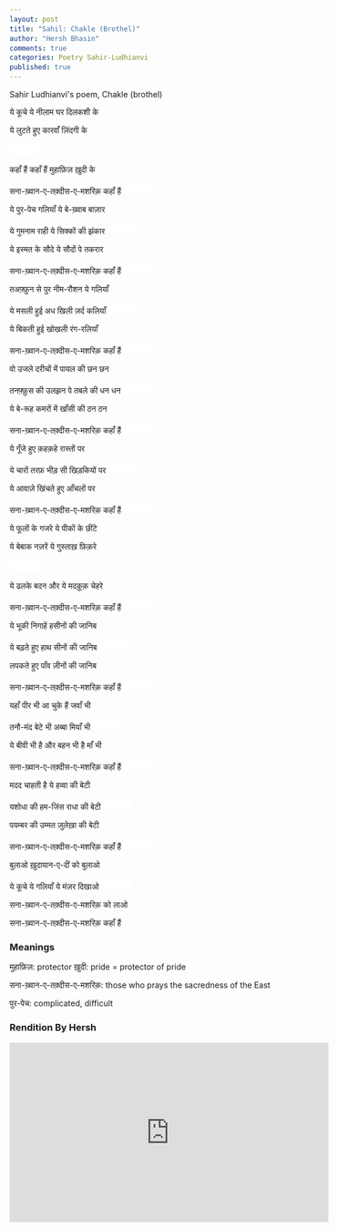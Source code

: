 ```yaml
---
layout: post
title: "Sahil: Chakle (Brothel)"
author: "Hersh Bhasin"
comments: true
categories: Poetry Sahir-Ludhianvi
published: true
---
```


Sahir Ludhianvi's poem, Chakle (brothel)




ये कूचे ये नीलाम घर दिलकशी के 

ये लुटते हुए कारवाँ ज़िंदगी के 

<img src="../assets/spacer.png" alt="Sahil Ludhianvi" style="width:52px;height:20px;">

कहाँ हैं कहाँ हैं मुहाफ़िज़ ख़ुदी के 

सना-ख़्वान-ए-तक़्दीस-ए-मशरिक़ कहाँ हैं 
<img src="../assets/spacer.png" alt="Sahil Ludhianvi" style="width:52px;height:20px;">

ये पुर-पेच गलियाँ ये बे-ख़्वाब बाज़ार 

ये गुमनाम राही ये सिक्कों की झंकार 
<img src="../assets/spacer.png" alt="Sahil Ludhianvi" style="width:52px;height:20px;">

ये इस्मत के सौदे ये सौदों पे तकरार 

सना-ख़्वान-ए-तक़्दीस-ए-मशरिक़ कहाँ हैं 
<img src="../assets/spacer.png" alt="Sahil Ludhianvi" style="width:52px;height:20px;">

तअफ़्फ़ुन से पुर नीम-रौशन ये गलियाँ 

ये मसली हुई अध खिली ज़र्द कलियाँ 
<img src="../assets/spacer.png" alt="Sahil Ludhianvi" style="width:52px;height:20px;">

ये बिकती हुई खोखली रंग-रलियाँ 

सना-ख़्वान-ए-तक़्दीस-ए-मशरिक़ कहाँ हैं 
<img src="../assets/spacer.png" alt="Sahil Ludhianvi" style="width:52px;height:20px;">

वो उजले दरीचों में पायल की छन छन 

तनफ़्फ़ुस की उलझन पे तबले की धन धन 
<img src="../assets/spacer.png" alt="Sahil Ludhianvi" style="width:52px;height:20px;">

ये बे-रूह कमरों में खाँसी की ठन ठन 

सना-ख़्वान-ए-तक़्दीस-ए-मशरिक़ कहाँ हैं 
<img src="../assets/spacer.png" alt="Sahil Ludhianvi" style="width:52px;height:20px;">

ये गूँजे हुए क़हक़हे रास्तों पर 

ये चारों तरफ़ भीड़ सी खिड़कियों पर 
<img src="../assets/spacer.png" alt="Sahil Ludhianvi" style="width:52px;height:20px;">

ये आवाज़े खिंचते हुए आँचलों पर 

सना-ख़्वान-ए-तक़्दीस-ए-मशरिक़ कहाँ हैं 
<img src="../assets/spacer.png" alt="Sahil Ludhianvi" style="width:52px;height:20px;">

ये फूलों के गजरे ये पीकों के छींटे 

ये बेबाक नज़रें ये गुस्ताख़ फ़िक़रे 

<img src="../assets/spacer.png" alt="Sahil Ludhianvi" style="width:52px;height:20px;">

ये ढलके बदन और ये मदक़ूक़ चेहरे 

सना-ख़्वान-ए-तक़्दीस-ए-मशरिक़ कहाँ हैं 
<img src="../assets/spacer.png" alt="Sahil Ludhianvi" style="width:52px;height:20px;">

ये भूकी निगाहें हसीनों की जानिब 

ये बढ़ते हुए हाथ सीनों की जानिब 
<img src="../assets/spacer.png" alt="Sahil Ludhianvi" style="width:52px;height:20px;">

लपकते हुए पाँव ज़ीनों की जानिब 

सना-ख़्वान-ए-तक़्दीस-ए-मशरिक़ कहाँ हैं 
<img src="../assets/spacer.png" alt="Sahil Ludhianvi" style="width:52px;height:20px;">

यहाँ पीर भी आ चुके हैं जवाँ भी 

तनौ-मंद बेटे भी अब्बा मियाँ भी 
<img src="../assets/spacer.png" alt="Sahil Ludhianvi" style="width:52px;height:20px;">

ये बीवी भी है और बहन भी है माँ भी 

सना-ख़्वान-ए-तक़्दीस-ए-मशरिक़ कहाँ हैं 
<img src="../assets/spacer.png" alt="Sahil Ludhianvi" style="width:52px;height:20px;">

मदद चाहती है ये हव्वा की बेटी 

यशोधा की हम-जिंस राधा की बेटी 
<img src="../assets/spacer.png" alt="Sahil Ludhianvi" style="width:52px;height:20px;">

पयम्बर की उम्मत ज़ुलेख़ा की बेटी 

सना-ख़्वान-ए-तक़्दीस-ए-मशरिक़ कहाँ हैं 
<img src="../assets/spacer.png" alt="Sahil Ludhianvi" style="width:52px;height:20px;">

बुलाओ ख़ुदायान-ए-दीं को बुलाओ 

ये कूचे ये गलियाँ ये मंज़र दिखाओ 
<img src="../assets/spacer.png" alt="Sahil Ludhianvi" style="width:52px;height:20px;">

सना-ख़्वान-ए-तक़्दीस-ए-मशरिक़ को लाओ 

सना-ख़्वान-ए-तक़्दीस-ए-मशरिक़ कहाँ हैं 



### Meanings

मुहाफ़िज़: protector ख़ुदी: pride = protector of pride

सना-ख़्वान-ए-तक़्दीस-ए-मशरिक़: those who prays the sacredness of the East

पुर-पेच: complicated, difficult

### Rendition By Hersh

<iframe width="560" height="315" src="https://www.youtube.com/embed/WClFDUk1WxU" frameborder="0" allow="accelerometer; autoplay; encrypted-media; gyroscope; picture-in-picture" allowfullscreen></iframe>

